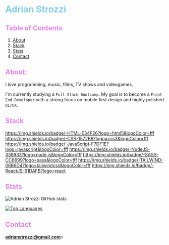 # <span style="color:skyblue">Adrian Strozzi</span>

## <span style="color:violet">Table of Contents</span>
  
1. [About](#About)
2. [Stack](#Stack)
3. [Stats](#Stats)
4. [Contact](#Contact)

## <span style="color:violet">About:</span>

I love programming, music, films, TV shows and videogames.

I'm currently studying a `Full Stack Bootcamp`. My goal is to become a `Front End Developer` with a strong focus on mobile first design and highly polished `UI/UX`.

## <span style="color:violet">Stack</span>

https://img.shields.io/badge/-HTML-E34F26?logo=html5&logoColor=fff
https://img.shields.io/badge/-CSS-1572B6?logo=css3&logoColor=fff
https://img.shields.io/badge/-JavaScript-F7DF1E?logo=javascript&logoColor=fff
https://img.shields.io/badge/-NodeJS-339933?logo=node.js&logoColor=fff
https://img.shields.io/badge/-SASS-CC6699?logo=sass&logoColor=fff
https://img.shields.io/badge/-TAILWIND-06B6D4?logo=tailwindcss&logoColor=fff
https://img.shields.io/badge/-ReactJS-61DAFB?logo=react

## <span style="color:violet">Stats</span>

![Adrian Strozzi GitHub stats](https://github-readme-stats.vercel.app/api?username=adrianstrozzi&show_icons=true&theme=radical)

[![Top Languages](https://github-readme-stats.vercel.app/api/top-langs/?username=adrianstrozzi&layout=compact)](https://github.com/anuraghazra/github-readme-stats)

## <span style="color:violet">Contact</span>

**adrianstrozzi@gmail.com**:zap:
